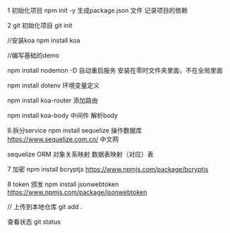 1 初始化项目
npm init -y 
生成package.json 文件
 记录项目的依赖

2 git 初始化项目
 git init 


//安装koa
 npm install koa

//编写基础的demo 



npm install nodemon  -D  自动重启服务  安装在零时文件夹里面，不在全局里面

npm install  dotenv  环境变量定义

npm  install koa-router  添加路由

npm install koa-body    中间件 解析body 

6.拆分service 
npm install sequelize  操作数据库
https://www.sequelize.com.cn/  中文网

 sequelize  ORM  对象关系映射
 数据表映射（对应）表


7 加密
 npm install bcryptjs
https://www.npmjs.com/package/bcryptjs

 8 token 颁发
  npm install jsonwebtoken
  https://www.npmjs.com/package/jsonwebtoken


// 上传到本地仓库
  git  add .

查看状态
  git status

